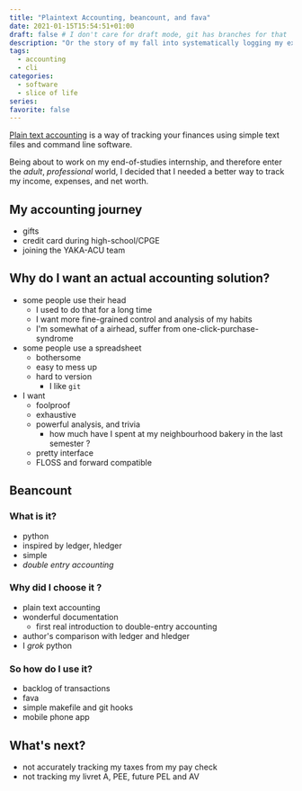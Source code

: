 ```yaml
---
title: "Plaintext Accounting, beancount, and fava"
date: 2021-01-15T15:54:51+01:00
draft: false # I don't care for draft mode, git has branches for that
description: "Or the story of my fall into systematically logging my expenses"
tags:
  - accounting
  - cli
categories:
  - software
  - slice of life
series:
favorite: false
---
```


[Plain text accounting](https://plaintextaccounting.org/) is a way of tracking
your finances using simple text files and command line software.

Being about to work on my end-of-studies internship, and therefore enter the
*adult*, *professional* world, I decided that I needed a better way to track my
income, expenses, and net worth.

<!--more-->

## My accounting journey

* gifts
* credit card during high-school/CPGE
* joining the YAKA-ACU team

## Why do I want an actual accounting solution?

* some people use their head
  * I used to do that for a long time
  * I want more fine-grained control and analysis of my habits
  * I'm somewhat of a airhead, suffer from one-click-purchase-syndrome
* some people use a spreadsheet
  * bothersome
  * easy to mess up
  * hard to version
    * I like `git`
* I want
  * foolproof
  * exhaustive
  * powerful analysis, and trivia
    * how much have I spent at my neighbourhood bakery in the last semester ?
  * pretty interface
  * FLOSS and forward compatible

## Beancount

### What is it?

* python
* inspired by ledger, hledger
* simple
* *double entry accounting*

### Why did I choose it ?

* plain text accounting
* wonderful documentation
  * first real introduction to double-entry accounting
* author's comparison with ledger and hledger
* I *grok* python

### So how do I use it?

* backlog of transactions
* fava
* simple makefile and git hooks
* mobile phone app

## What's next?

* not accurately tracking my taxes from my pay check
* not tracking my livret A, PEE, future PEL and AV
